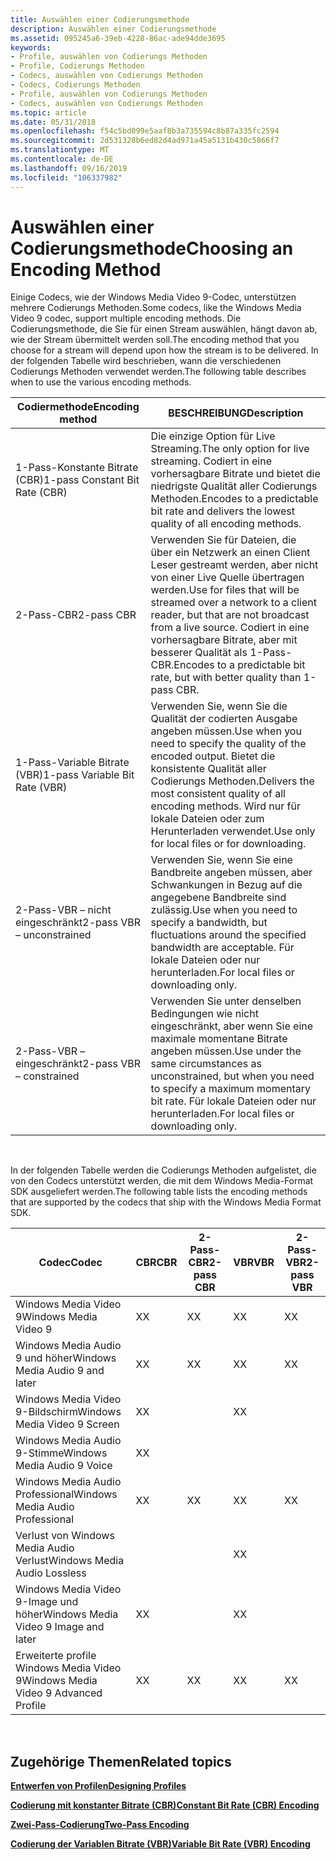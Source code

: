 ```yaml
---
title: Auswählen einer Codierungsmethode
description: Auswählen einer Codierungsmethode
ms.assetid: 095245a6-39eb-4228-86ac-ade94dde3695
keywords:
- Profile, auswählen von Codierungs Methoden
- Profile, Codierungs Methoden
- Codecs, auswählen von Codierungs Methoden
- Codecs, Codierungs Methoden
- Profile, auswählen von Codierungs Methoden
- Codecs, auswählen von Codierungs Methoden
ms.topic: article
ms.date: 05/31/2018
ms.openlocfilehash: f54c5bd099e5aaf8b3a735594c8b87a335fc2594
ms.sourcegitcommit: 2d531328b6ed82d4ad971a45a5131b430c5866f7
ms.translationtype: MT
ms.contentlocale: de-DE
ms.lasthandoff: 09/16/2019
ms.locfileid: "106337982"
---
```

# <a name="choosing-an-encoding-method"></a><span data-ttu-id="52df4-109">Auswählen einer Codierungsmethode</span><span class="sxs-lookup"><span data-stu-id="52df4-109">Choosing an Encoding Method</span></span>

<span data-ttu-id="52df4-110">Einige Codecs, wie der Windows Media Video 9-Codec, unterstützen mehrere Codierungs Methoden.</span><span class="sxs-lookup"><span data-stu-id="52df4-110">Some codecs, like the Windows Media Video 9 codec, support multiple encoding methods.</span></span> <span data-ttu-id="52df4-111">Die Codierungsmethode, die Sie für einen Stream auswählen, hängt davon ab, wie der Stream übermittelt werden soll.</span><span class="sxs-lookup"><span data-stu-id="52df4-111">The encoding method that you choose for a stream will depend upon how the stream is to be delivered.</span></span> <span data-ttu-id="52df4-112">In der folgenden Tabelle wird beschrieben, wann die verschiedenen Codierungs Methoden verwendet werden.</span><span class="sxs-lookup"><span data-stu-id="52df4-112">The following table describes when to use the various encoding methods.</span></span>



| <span data-ttu-id="52df4-113">Codiermethode</span><span class="sxs-lookup"><span data-stu-id="52df4-113">Encoding method</span></span>                | <span data-ttu-id="52df4-114">BESCHREIBUNG</span><span class="sxs-lookup"><span data-stu-id="52df4-114">Description</span></span>                                                                                                                                                                                       |
|--------------------------------|---------------------------------------------------------------------------------------------------------------------------------------------------------------------------------------------------|
| <span data-ttu-id="52df4-115">1-Pass-Konstante Bitrate (CBR)</span><span class="sxs-lookup"><span data-stu-id="52df4-115">1-pass Constant Bit Rate (CBR)</span></span> | <span data-ttu-id="52df4-116">Die einzige Option für Live Streaming.</span><span class="sxs-lookup"><span data-stu-id="52df4-116">The only option for live streaming.</span></span> <span data-ttu-id="52df4-117">Codiert in eine vorhersagbare Bitrate und bietet die niedrigste Qualität aller Codierungs Methoden.</span><span class="sxs-lookup"><span data-stu-id="52df4-117">Encodes to a predictable bit rate and delivers the lowest quality of all encoding methods.</span></span>                                                                    |
| <span data-ttu-id="52df4-118">2-Pass-CBR</span><span class="sxs-lookup"><span data-stu-id="52df4-118">2-pass CBR</span></span>                     | <span data-ttu-id="52df4-119">Verwenden Sie für Dateien, die über ein Netzwerk an einen Client Leser gestreamt werden, aber nicht von einer Live Quelle übertragen werden.</span><span class="sxs-lookup"><span data-stu-id="52df4-119">Use for files that will be streamed over a network to a client reader, but that are not broadcast from a live source.</span></span> <span data-ttu-id="52df4-120">Codiert in eine vorhersagbare Bitrate, aber mit besserer Qualität als 1-Pass-CBR.</span><span class="sxs-lookup"><span data-stu-id="52df4-120">Encodes to a predictable bit rate, but with better quality than 1-pass CBR.</span></span> |
| <span data-ttu-id="52df4-121">1-Pass-Variable Bitrate (VBR)</span><span class="sxs-lookup"><span data-stu-id="52df4-121">1-pass Variable Bit Rate (VBR)</span></span> | <span data-ttu-id="52df4-122">Verwenden Sie, wenn Sie die Qualität der codierten Ausgabe angeben müssen.</span><span class="sxs-lookup"><span data-stu-id="52df4-122">Use when you need to specify the quality of the encoded output.</span></span> <span data-ttu-id="52df4-123">Bietet die konsistente Qualität aller Codierungs Methoden.</span><span class="sxs-lookup"><span data-stu-id="52df4-123">Delivers the most consistent quality of all encoding methods.</span></span> <span data-ttu-id="52df4-124">Wird nur für lokale Dateien oder zum Herunterladen verwendet.</span><span class="sxs-lookup"><span data-stu-id="52df4-124">Use only for local files or for downloading.</span></span>                        |
| <span data-ttu-id="52df4-125">2-Pass-VBR – nicht eingeschränkt</span><span class="sxs-lookup"><span data-stu-id="52df4-125">2-pass VBR – unconstrained</span></span>     | <span data-ttu-id="52df4-126">Verwenden Sie, wenn Sie eine Bandbreite angeben müssen, aber Schwankungen in Bezug auf die angegebene Bandbreite sind zulässig.</span><span class="sxs-lookup"><span data-stu-id="52df4-126">Use when you need to specify a bandwidth, but fluctuations around the specified bandwidth are acceptable.</span></span> <span data-ttu-id="52df4-127">Für lokale Dateien oder nur herunterladen.</span><span class="sxs-lookup"><span data-stu-id="52df4-127">For local files or downloading only.</span></span>                                                    |
| <span data-ttu-id="52df4-128">2-Pass-VBR – eingeschränkt</span><span class="sxs-lookup"><span data-stu-id="52df4-128">2-pass VBR – constrained</span></span>       | <span data-ttu-id="52df4-129">Verwenden Sie unter denselben Bedingungen wie nicht eingeschränkt, aber wenn Sie eine maximale momentane Bitrate angeben müssen.</span><span class="sxs-lookup"><span data-stu-id="52df4-129">Use under the same circumstances as unconstrained, but when you need to specify a maximum momentary bit rate.</span></span> <span data-ttu-id="52df4-130">Für lokale Dateien oder nur herunterladen.</span><span class="sxs-lookup"><span data-stu-id="52df4-130">For local files or downloading only.</span></span>                                                |



 

<span data-ttu-id="52df4-131">In der folgenden Tabelle werden die Codierungs Methoden aufgelistet, die von den Codecs unterstützt werden, die mit dem Windows Media-Format SDK ausgeliefert werden.</span><span class="sxs-lookup"><span data-stu-id="52df4-131">The following table lists the encoding methods that are supported by the codecs that ship with the Windows Media Format SDK.</span></span>



| <span data-ttu-id="52df4-132">Codec</span><span class="sxs-lookup"><span data-stu-id="52df4-132">Codec</span></span>                                  | <span data-ttu-id="52df4-133">CBR</span><span class="sxs-lookup"><span data-stu-id="52df4-133">CBR</span></span> | <span data-ttu-id="52df4-134">2-Pass-CBR</span><span class="sxs-lookup"><span data-stu-id="52df4-134">2-pass CBR</span></span> | <span data-ttu-id="52df4-135">VBR</span><span class="sxs-lookup"><span data-stu-id="52df4-135">VBR</span></span> | <span data-ttu-id="52df4-136">2-Pass-VBR</span><span class="sxs-lookup"><span data-stu-id="52df4-136">2-pass VBR</span></span> |
|----------------------------------------|-----|------------|-----|------------|
| <span data-ttu-id="52df4-137">Windows Media Video 9</span><span class="sxs-lookup"><span data-stu-id="52df4-137">Windows Media Video 9</span></span>                  | <span data-ttu-id="52df4-138">X</span><span class="sxs-lookup"><span data-stu-id="52df4-138">X</span></span>   | <span data-ttu-id="52df4-139">X</span><span class="sxs-lookup"><span data-stu-id="52df4-139">X</span></span>          | <span data-ttu-id="52df4-140">X</span><span class="sxs-lookup"><span data-stu-id="52df4-140">X</span></span>   | <span data-ttu-id="52df4-141">X</span><span class="sxs-lookup"><span data-stu-id="52df4-141">X</span></span>          |
| <span data-ttu-id="52df4-142">Windows Media Audio 9 und höher</span><span class="sxs-lookup"><span data-stu-id="52df4-142">Windows Media Audio 9 and later</span></span>        | <span data-ttu-id="52df4-143">X</span><span class="sxs-lookup"><span data-stu-id="52df4-143">X</span></span>   | <span data-ttu-id="52df4-144">X</span><span class="sxs-lookup"><span data-stu-id="52df4-144">X</span></span>          | <span data-ttu-id="52df4-145">X</span><span class="sxs-lookup"><span data-stu-id="52df4-145">X</span></span>   | <span data-ttu-id="52df4-146">X</span><span class="sxs-lookup"><span data-stu-id="52df4-146">X</span></span>          |
| <span data-ttu-id="52df4-147">Windows Media Video 9-Bildschirm</span><span class="sxs-lookup"><span data-stu-id="52df4-147">Windows Media Video 9 Screen</span></span>           | <span data-ttu-id="52df4-148">X</span><span class="sxs-lookup"><span data-stu-id="52df4-148">X</span></span>   |            | <span data-ttu-id="52df4-149">X</span><span class="sxs-lookup"><span data-stu-id="52df4-149">X</span></span>   |            |
| <span data-ttu-id="52df4-150">Windows Media Audio 9-Stimme</span><span class="sxs-lookup"><span data-stu-id="52df4-150">Windows Media Audio 9 Voice</span></span>            | <span data-ttu-id="52df4-151">X</span><span class="sxs-lookup"><span data-stu-id="52df4-151">X</span></span>   |            |     |            |
| <span data-ttu-id="52df4-152">Windows Media Audio Professional</span><span class="sxs-lookup"><span data-stu-id="52df4-152">Windows Media Audio Professional</span></span>       | <span data-ttu-id="52df4-153">X</span><span class="sxs-lookup"><span data-stu-id="52df4-153">X</span></span>   | <span data-ttu-id="52df4-154">X</span><span class="sxs-lookup"><span data-stu-id="52df4-154">X</span></span>          | <span data-ttu-id="52df4-155">X</span><span class="sxs-lookup"><span data-stu-id="52df4-155">X</span></span>   | <span data-ttu-id="52df4-156">X</span><span class="sxs-lookup"><span data-stu-id="52df4-156">X</span></span>          |
| <span data-ttu-id="52df4-157">Verlust von Windows Media Audio Verlust</span><span class="sxs-lookup"><span data-stu-id="52df4-157">Windows Media Audio Lossless</span></span>           |     |            | <span data-ttu-id="52df4-158">X</span><span class="sxs-lookup"><span data-stu-id="52df4-158">X</span></span>   |            |
| <span data-ttu-id="52df4-159">Windows Media Video 9-Image und höher</span><span class="sxs-lookup"><span data-stu-id="52df4-159">Windows Media Video 9 Image and later</span></span>  | <span data-ttu-id="52df4-160">X</span><span class="sxs-lookup"><span data-stu-id="52df4-160">X</span></span>   |            | <span data-ttu-id="52df4-161">X</span><span class="sxs-lookup"><span data-stu-id="52df4-161">X</span></span>   |            |
| <span data-ttu-id="52df4-162">Erweiterte profile Windows Media Video 9</span><span class="sxs-lookup"><span data-stu-id="52df4-162">Windows Media Video 9 Advanced Profile</span></span> | <span data-ttu-id="52df4-163">X</span><span class="sxs-lookup"><span data-stu-id="52df4-163">X</span></span>   | <span data-ttu-id="52df4-164">X</span><span class="sxs-lookup"><span data-stu-id="52df4-164">X</span></span>          | <span data-ttu-id="52df4-165">X</span><span class="sxs-lookup"><span data-stu-id="52df4-165">X</span></span>   | <span data-ttu-id="52df4-166">X</span><span class="sxs-lookup"><span data-stu-id="52df4-166">X</span></span>          |



 

## <a name="related-topics"></a><span data-ttu-id="52df4-167">Zugehörige Themen</span><span class="sxs-lookup"><span data-stu-id="52df4-167">Related topics</span></span>

<dl> <dt>

[<span data-ttu-id="52df4-168">**Entwerfen von Profilen**</span><span class="sxs-lookup"><span data-stu-id="52df4-168">**Designing Profiles**</span></span>](designing-profiles.md)
</dt> <dt>

[<span data-ttu-id="52df4-169">**Codierung mit konstanter Bitrate (CBR)**</span><span class="sxs-lookup"><span data-stu-id="52df4-169">**Constant Bit Rate (CBR) Encoding**</span></span>](constant-bit-rate--cbr--encoding.md)
</dt> <dt>

[<span data-ttu-id="52df4-170">**Zwei-Pass-Codierung**</span><span class="sxs-lookup"><span data-stu-id="52df4-170">**Two-Pass Encoding**</span></span>](two-pass-encoding.md)
</dt> <dt>

[<span data-ttu-id="52df4-171">**Codierung der Variablen Bitrate (VBR)**</span><span class="sxs-lookup"><span data-stu-id="52df4-171">**Variable Bit Rate (VBR) Encoding**</span></span>](variable-bit-rate--vbr--encoding.md)
</dt> </dl>

 

 




